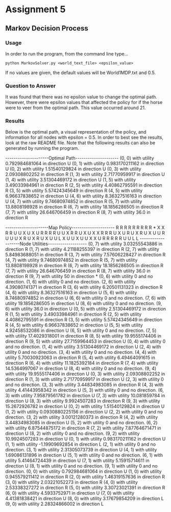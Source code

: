 # Assignment 5
## Markov Decision Process

### Usage
In order to run the program, from the command line type...
```
python MarkovSolver.py <world_text_file> <epsilon_value>
```
If no values are given, the default values will be World1MDP.txt and 0.5.

### Question to Answer
It was found that there was no epsilon value to change the optimal path.
However, there were epsilon values that affected the policy for if the horse
were to veer from the optimal path. This value occurred around 21.

### Results
Below is the optimal path, a visual representation of the policy, and information
for all nodes with epsilon = 0.5. In order to best see the results, look at the
raw README file. Note that the following results can also be generated by
running the program.


---------------------Optimal Path---------------------
(0, 0) with utility 0.792984681064 in direction U
(0, 1) with utility 0.983170211162 in direction U
(0, 2) with utility 1.51540129824 in direction U
(0, 3) with utility 2.09308802252 in direction R
(1, 3) with utility 2.71770959917 in direction U
(1, 4) with utility 3.51304469172 in direction U
(1, 5) with utility 3.49033984961 in direction R
(2, 5) with utility 4.40862795591 in direction R
(3, 5) with utility 5.57424345649 in direction R
(4, 5) with utility 6.96637838652 in direction U
(4, 6) with utility 8.36327516163 in direction U
(4, 7) with utility 9.74680974852 in direction R
(5, 7) with utility 13.8808198928 in direction R
(6, 7) with utility 18.1856286505 in direction R
(7, 7) with utility 26.646706459 in direction R
(8, 7) with utility 36.0 in direction R

---------------------Map Policy---------------------
R R R R R R R R R *
X X R R U U X U X U
R R R R U U X R R U
X U X X R R R U X U
R U X R U X U U R U
U U X R U X R U X U
U L X U U X U U X X
U R R R R R U U L L
-------------------Node Utilities-------------------
(0, 7) with utility 3.03255543886 in direction R
(1, 7) with utility 4.21188255397 in direction R
(2, 7) with utility 5.84983688051 in direction R
(3, 7) with utility 7.57606228427 in direction R
(4, 7) with utility 9.74680974852 in direction R
(5, 7) with utility 13.8808198928 in direction R
(6, 7) with utility 18.1856286505 in direction R
(7, 7) with utility 26.646706459 in direction R
(8, 7) with utility 36.0 in direction R
(9, 7) with utility 50 in direction *
(0, 6) with utility 0 and no direction.
(1, 6) with utility 0 and no direction.
(2, 6) with utility 4.39080741371 in direction R
(3, 6) with utility 6.20501131323 in direction R
(4, 6) with utility 8.36327516163 in direction U
(5, 6) with utility 8.74680974852 in direction U
(6, 6) with utility 0 and no direction.
(7, 6) with utility 19.1856286505 in direction U
(8, 6) with utility 0 and no direction.
(9, 6) with utility 36.0 in direction U
(0, 5) with utility 2.51304469172 in direction R
(1, 5) with utility 3.49033984961 in direction R
(2, 5) with utility 4.40862795591 in direction R
(3, 5) with utility 5.57424345649 in direction R
(4, 5) with utility 6.96637838652 in direction U
(5, 5) with utility 4.92458532086 in direction U
(6, 5) with utility 0 and no direction.
(7, 5) with utility 17.4029318001 in direction R
(8, 5) with utility 19.9555174406 in direction R
(9, 5) with utility 27.7159964453 in direction U
(0, 4) with utility 0 and no direction.
(1, 4) with utility 3.51304469172 in direction U
(2, 4) with utility 0 and no direction.
(3, 4) with utility 0 and no direction.
(4, 4) with utility 5.70030923063 in direction R
(5, 4) with utility 6.49464091615 in direction R
(6, 4) with utility 11.1825392184 in direction R
(7, 4) with utility 14.5364997067 in direction U
(8, 4) with utility 0 and no direction.
(9, 4) with utility 19.9555174406 in direction U
(0, 3) with utility 2.09308802252 in direction R
(1, 3) with utility 2.71770959917 in direction U
(2, 3) with utility 0 and no direction.
(3, 3) with utility 3.44834983085 in direction R
(4, 3) with utility 4.41443958342 in direction U
(5, 3) with utility 0 and no direction.
(6, 3) with utility 7.95879561782 in direction U
(7, 3) with utility 10.081859784 in direction U
(8, 3) with utility 9.9924507283 in direction R
(9, 3) with utility 15.2672926782 in direction U
(0, 2) with utility 1.51540129824 in direction U
(1, 2) with utility 0.0930880225156 in direction U
(2, 2) with utility 0 and no direction.
(3, 2) with utility 3.00121280373 in direction R
(4, 2) with utility 3.44834983085 in direction U
(5, 2) with utility 0 and no direction.
(6, 2) with utility 6.87544875172 in direction R
(7, 2) with utility 7.87764671471 in direction U
(8, 2) with utility 0 and no direction.
(9, 2) with utility 10.9924507283 in direction U
(0, 1) with utility 0.983170211162 in direction U
(1, 1) with utility -1.19909692854 in direction L
(2, 1) with utility 0 and no direction.
(3, 1) with utility 2.31305073739 in direction U
(4, 1) with utility 1.69086131896 in direction U
(5, 1) with utility 0 and no direction.
(6, 1) with utility 5.41464724439 in direction U
(7, 1) with utility 5.15915714611 in direction U
(8, 1) with utility 0 and no direction.
(9, 1) with utility 0 and no direction.
(0, 0) with utility 0.792984681064 in direction U
(1, 0) with utility 0.945579211412 in direction R
(2, 0) with utility 1.46319157636 in direction R
(3, 0) with utility 2.03221052273 in direction R
(4, 0) with utility 2.53338327272 in direction R
(5, 0) with utility 3.30723021391 in direction R
(6, 0) with utility 4.5933752971 in direction U
(7, 0) with utility 4.41381838421 in direction U
(8, 0) with utility 3.17679854209 in direction L
(9, 0) with utility 2.28324866002 in direction L
